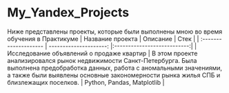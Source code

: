 # My_Yandex_Projects
Ниже представлены проекты, которые были выполнены мною во время обучения в Практикуме
| Название проекта | Описание | Стек | 
| :-------------------- | ---------------------: |:---------------------------:|
| Исследование объявлений о продаже квартир | В этом проекте анализировался рынок недвижимости Санкт-Петербурга. Была выполнена предобработка данных, работа с аномальными значениями, а также были выявлены основные закономерности рынка жилья СПБ и близлежащих поселков.  | Python, Pandas, Matplotlib |
